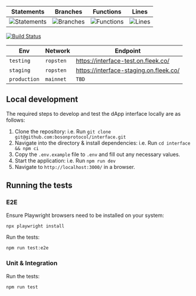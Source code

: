 | Statements                  | Branches                | Functions                 | Lines             |
| --------------------------- | ----------------------- | ------------------------- | ----------------- |
| ![Statements](https://img.shields.io/badge/statements-87.32%25-yellow.svg?style=flat) | ![Branches](https://img.shields.io/badge/branches-71.75%25-red.svg?style=flat) | ![Functions](https://img.shields.io/badge/functions-76.4%25-red.svg?style=flat) | ![Lines](https://img.shields.io/badge/lines-87.87%25-yellow.svg?style=flat) |

<a href="https://github.com/bosonprotocol/interface/actions/workflows/ci.yaml">[![Build Status](https://github.com/bosonprotocol/interface/actions/workflows/ci.yaml/badge.svg?branch=main)](https://github.com/bosonprotocol/interface/actions/workflows/ci.yaml)</a>

| Env          | Network   | Endpoint                                                        |
| ------------ | --------- | --------------------------------------------------------------- |
| `testing`    | `ropsten` | https://interface-test.on.fleek.co/                             |
| `staging`    | `ropsten` | https://interface-staging.on.fleek.co/                          |
| `production` | `mainnet` | `TBD`                                                           |

## Local development

The required steps to develop and test the dApp interface locally are as follows:

1. Clone the repository: i.e. Run `git clone git@github.com:bosonprotocol/interface.git`
2. Navigate into the directory & install dependencies: i.e. Run `cd interface && npm ci`
3. Copy the `.env.example` file to `.env` and fill out any necessary values.
4. Start the application: i.e. Run `npm run dev`
5. Navigate to `http://localhost:3000/` in a browser.

## Running the tests

### E2E

Ensure Playwright browsers need to be installed on your system:

```bash
npx playwright install
```

Run the tests:
```bash
npm run test:e2e
```

### Unit & Integration

Run the tests:
```bash
npm run test
```